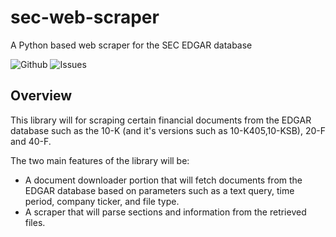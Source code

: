 # sec-web-scraper
A Python based web scraper for the SEC EDGAR database

![Github](https://img.shields.io/github/license/deji725/sec-web-scraper)
![Issues](https://img.shields.io/github/issues/deji725/sec-web-scraper)

## Overview

This library will for scraping certain financial documents from the EDGAR database such as the 10-K (and it's versions such as 10-K405,10-KSB), 20-F and 40-F. 

The two main features of the library will be:
- A document downloader portion that will fetch documents from the EDGAR database based on parameters such as a text query, time period, company ticker, and file type. 
- A scraper that will parse sections and information from the retrieved files. 
